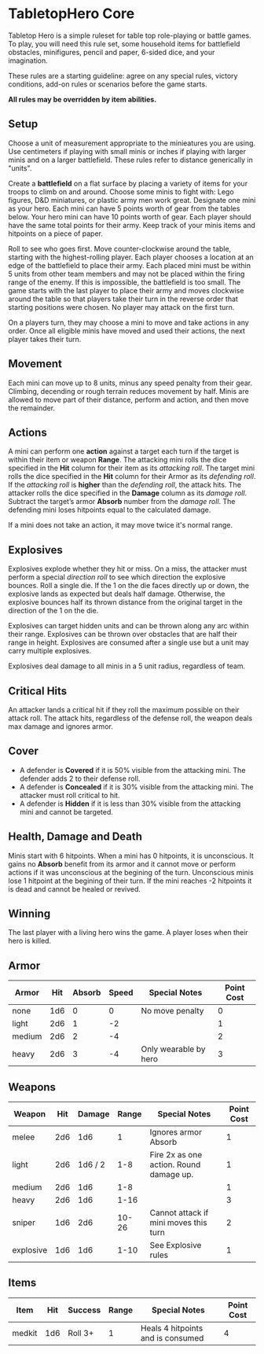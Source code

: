 # TabletopHero Core

Tabletop Hero is a simple ruleset for table top role-playing or battle games. To play, you will need this rule set, some household items for battlefield obstacles, minifigures, pencil and paper, 6-sided dice, and your imagination.

These rules are a starting guideline: agree on any special rules, victory conditions, add-on rules or scenarios before the game starts.

**All rules may be overridden by item abilities.**

## Setup

Choose a unit of measurement appropriate to the minieatures you are using. Use centimeters if playing with small minis or inches if playing with larger minis and on a larger battlefield. These rules refer to distance generically in "units".

Create a **battlefield** on a flat surface by placing a variety of items for your troops to climb on and around. Choose some minis to fight with: Lego figures, D&D miniatures, or plastic army men work great. Designate one mini as your hero. Each mini can have 5 points worth of gear from the tables below. Your hero mini can have 10 points worth of gear. Each player should have the same total points for their army. Keep track of your minis items and hitpoints on a piece of paper.

Roll to see who goes first. Move counter-clockwise around the table, starting with the highest-rolling player. Each player chooses a location at an edge of the battlefield to place their army. Each placed mini must be within 5 units from other team members and may not be placed within the firing range of the enemy. If this is impossible, the battlefield is too small. The game starts with the last player to place their army and moves clockwise around the table so that players take their turn in the reverse order that starting positions were chosen. No player may attack on the first turn.

On a players turn, they may choose a mini to move and take actions in any order. Once all eligible minis have moved and used their actions, the next player takes their turn.

## Movement

Each mini can move up to 8 units, minus any speed penalty from their gear. Climbing, decending or rough terrain reduces movement by half. Minis are allowed to move part of their distance, perform and action, and then move the remainder.

## Actions

A mini can perform one **action** against a target each turn if the target is within their item or weapon **Range**. The attacking mini rolls the dice specified in the **Hit** column for their item as its _attacking roll_. The target mini rolls the dice specified in the **Hit** column for their Armor as its _defending roll_. If the _attacking roll_ is **higher** than the _defending roll_, the attack hits. The attacker rolls the dice specified in the **Damage** column as its _damage roll_. Subtract the target’s armor **Absorb** number from the _damage roll_. The defending mini loses hitpoints equal to the calculated damage.

If a mini does not take an action, it may move twice it's normal range.

## Explosives

Explosives explode whether they hit or miss. On a miss, the attacker must perform a special _direction roll_ to see which direction the explosive bounces. Roll a single die. If the 1 on the die faces directly up or down, the explosive lands as expected but deals half damage. Otherwise, the explosive bounces half its thrown distance from the original target in the direction of the 1 on the die.

Explosives can target hidden units and can be thrown along any arc within their range.  Explosives can be thrown over obstacles that are half their range in height. Explosives are consumed after a single use but a unit may carry multiple explosives.

Explosives deal damage to all minis in a 5 unit radius, regardless of team.

## Critical Hits

An attacker lands a critical hit if they roll the maximum possible on their attack roll. The attack hits, regardless of the defense roll, the weapon deals max damage and ignores armor.

## Cover

- A defender is **Covered** if it is 50% visible from the attacking mini. The defender adds 2 to their defense roll.
- A defender is **Concealed** if it is 30% visible from the attacking mini. The attacker must roll critical to hit.
- A defender is **Hidden** if it is less than 30% visible from the attacking mini and cannot be targeted.

## Health, Damage and Death

Minis start with 6 hitpoints. When a mini has 0 hitpoints, it is unconscious. It gains no **Absorb** benefit from its armor and it cannot move or perform actions if it was unconscious at the begining of the turn. Unconscious minis lose 1 hitpoint at the begining of their turn. If the mini reaches -2 hitpoints it is dead and cannot be healed or revived.

## Winning

The last player with a living hero wins the game. A player loses when their hero is killed.

## Armor

| Armor     | Hit  | Absorb   | Speed | Special Notes                          | Point Cost |
|-----------|------|----------|-------|----------------------------------------|------------|
| none      | 1d6  | 0        | 0     | No move penalty                        | 0          |
| light     | 2d6  | 1        | -2    |                                        | 1          |
| medium    | 2d6  | 2        | -4    |                                        | 2          |
| heavy     | 2d6  | 3        | -4    | Only wearable by hero                  | 3          |

## Weapons

| Weapon    | Hit  | Damage   | Range | Special Notes                          | Point Cost |
|-----------|------|----------|-------|----------------------------------------|------------|
| melee     | 2d6  | 1d6      | 1     | Ignores armor Absorb                   | 1          |
| light     | 2d6  | 1d6 / 2  | 1-8   | Fire 2x as one action. Round damage up.| 1          |
| medium    | 2d6  | 1d6      | 1-8   |                                        | 1          |
| heavy     | 2d6  | 1d6      | 1-16  |                                        | 3          |
| sniper    | 1d6  | 2d6      | 10-26 | Cannot attack if mini moves this turn  | 2          |
| explosive | 1d6  | 1d6      | 1-10  | See Explosive rules                    | 1          |

## Items

| Item      | Hit  | Success  | Range | Special Notes                          | Point Cost |
|-----------|------|----------|-------|----------------------------------------|------------|
| medkit    | 1d6  | Roll 3+  | 1     | Heals 4 hitpoints and is consumed      | 4          |
